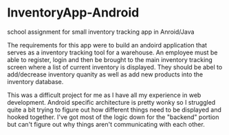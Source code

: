 # InventoryApp-Android
school assignment for small inventory tracking app in Anroid/Java

The requirements for this app were to build an andoird application that serves as a inventory tracking tool for a warehouse.
An employee must be able to register, login and then be brought to the main inventory tracking screen where a list of current inventory is displayed.
They should be abel to add/decrease inventory quanity as well as add new products into the inventory database.

This was a difficult project for me as I have all my experience in web development. Android specific architecture is pretty wonky so I struggled
quite a bit trying to figure out how different things need to be displayed and hooked together. I've got most of the logic down for the "backend"
portion but can't figure out why things aren't communicating with each other. 
